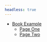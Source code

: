 ```yaml
---
headless: true
---
```


- [Book Example](/docs/)
  - [Page One](/docs/page-one)
  - [Page Two](/docs/page-two)
